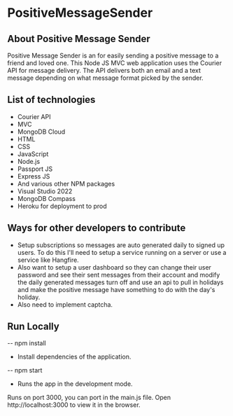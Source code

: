 # PositiveMessageSender

## About Positive Message Sender
 Positive Message Sender is an for easily sending a positive message to a friend and loved one. This Node JS MVC web application uses the Courier API for message delivery. The API delivers both an email and a text message depending on what message format picked by the sender.

## List of technologies
  * Courier API
  * MVC
  * MongoDB Cloud
  * HTML
  * CSS
  * JavaScript
  * Node.js
  * Passport JS
  * Express JS
  * And various other NPM packages
  * Visual Studio 2022
  * MongoDB Compass
  * Heroku for deployment to prod

## Ways for other developers to contribute
* Setup subscriptions so messages are auto generated daily to signed up users. To do this I'll need to setup a service running on a server or use a service like Hangfire. 
* Also want to setup a user dashboard so they can change their user password and see their sent messages from their account and modify the daily generated messages turn off and use an api to pull in holidays and make the positive message have something to do with the day's holiday. 
* Also need to implement captcha.

## Run Locally
 -- npm install 
 * Install dependencies of the application.

 -- npm start
 * Runs the app in the development mode.

Runs on port 3000, you can port in the main.js file. Open http://localhost:3000 to view it in the browser.
